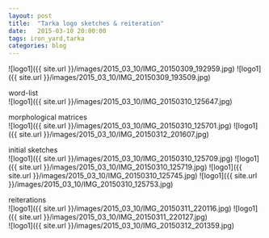 ```yaml
---
layout: post
title:  "Tarka logo sketches & reiteration"
date:   2015-03-10 20:00:00
tags: iron_yard,tarka
categories: blog
---
```

![logo1]({{ site.url }}/images/2015_03_10/IMG_20150309_192959.jpg) 
![logo1]({{ site.url }}/images/2015_03_10/IMG_20150309_193509.jpg)  

word-list  
![logo1]({{ site.url }}/images/2015_03_10/IMG_20150310_125647.jpg)  

morphological matrices  
![logo1]({{ site.url }}/images/2015_03_10/IMG_20150310_125701.jpg) 
![logo1]({{ site.url }}/images/2015_03_10/IMG_20150312_201607.jpg)  

initial sketches  
![logo1]({{ site.url }}/images/2015_03_10/IMG_20150310_125709.jpg) 
![logo1]({{ site.url }}/images/2015_03_10/IMG_20150310_125719.jpg) 
![logo1]({{ site.url }}/images/2015_03_10/IMG_20150310_125745.jpg) 
![logo1]({{ site.url }}/images/2015_03_10/IMG_20150310_125753.jpg)  

reiterations  
![logo1]({{ site.url }}/images/2015_03_10/IMG_20150311_220116.jpg) 
![logo1]({{ site.url }}/images/2015_03_10/IMG_20150311_220127.jpg)  
![logo1]({{ site.url }}/images/2015_03_10/IMG_20150312_201359.jpg) 
